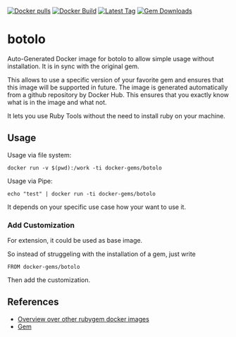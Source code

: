 [![Docker pulls](https://img.shields.io/docker/pulls/rubygem/botolo.svg)](https://hub.docker.com/r/rubygem/botolo/)
[![Docker Build](https://img.shields.io/docker/automated/rubygem/botolo.svg)](https://hub.docker.com/r/rubygem/botolo/)
[![Latest Tag](https://img.shields.io/github/tag/docker-rubygem/botolo.svg)](https://hub.docker.com/r/rubygem/botolo/)
[![Gem Downloads](https://img.shields.io/gem/dt/botolo.svg)](https://rubygems.org/gems/botolo/)
# botolo

Auto-Generated Docker image for botolo to allow simple usage without installation.
It is in sync with the original gem.

This allows to use a specific version of your favorite gem and ensures that this image will be supported in future.
The image is generated automatically from a github repository by Docker Hub.
This ensures that you exactly know what is in the image and what not.

It lets you use Ruby Tools without the need to install ruby on your machine.

## Usage

Usage via file system:

`docker run -v $(pwd):/work -ti docker-gems/botolo`

Usage via Pipe:

`echo "test" | docker run -ti docker-gems/botolo`

It depends on your specific use case how your want to use it.

### Add Customization

For extension, it could be used as base image.

So instead of struggeling with the installation of a gem, just write

`FROM docker-gems/botolo`

Then add the customization.

## References

 - [Overview over other rubygem docker images](https://github.com/thinkbot/docker-rubygem)
 - [Gem](https://rubygems.org/gems/botolo/)
